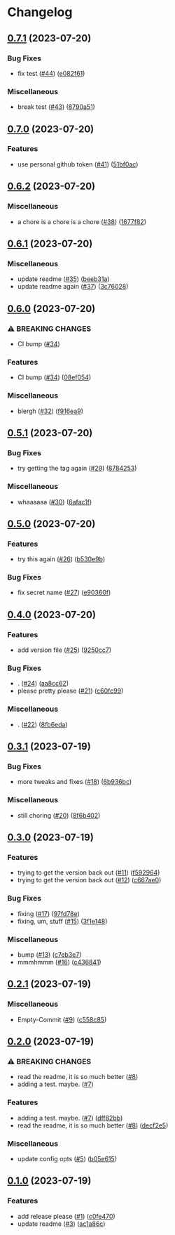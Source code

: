 # Changelog

## [0.7.1](https://github.com/pgautier404/helloworld/compare/v0.7.0...v0.7.1) (2023-07-20)


### Bug Fixes

* fix test ([#44](https://github.com/pgautier404/helloworld/issues/44)) ([e082f61](https://github.com/pgautier404/helloworld/commit/e082f61552e941fb1c24748314fa7ee376ed4f27))


### Miscellaneous

* break test ([#43](https://github.com/pgautier404/helloworld/issues/43)) ([8790a51](https://github.com/pgautier404/helloworld/commit/8790a5164958ceb0ac9d8311a8c8dc2f0d27dcf0))

## [0.7.0](https://github.com/pgautier404/helloworld/compare/v0.6.2...v0.7.0) (2023-07-20)


### Features

* use personal github token ([#41](https://github.com/pgautier404/helloworld/issues/41)) ([51bf0ac](https://github.com/pgautier404/helloworld/commit/51bf0aca5b457a9a3f32b04caccb32e88d86d891))

## [0.6.2](https://github.com/pgautier404/helloworld/compare/v0.6.1...v0.6.2) (2023-07-20)


### Miscellaneous

* a chore is a chore is a chore ([#38](https://github.com/pgautier404/helloworld/issues/38)) ([1677f82](https://github.com/pgautier404/helloworld/commit/1677f826c777c8de0db1d7236a1c516fe883aa5b))

## [0.6.1](https://github.com/pgautier404/helloworld/compare/v0.6.0...v0.6.1) (2023-07-20)


### Miscellaneous

* update readme ([#35](https://github.com/pgautier404/helloworld/issues/35)) ([beeb31a](https://github.com/pgautier404/helloworld/commit/beeb31adb4d4f63ffb6237bd7d2250cdf89307c1))
* update readme again ([#37](https://github.com/pgautier404/helloworld/issues/37)) ([3c76028](https://github.com/pgautier404/helloworld/commit/3c760283ad35018559355641410b818a6de36afd))

## [0.6.0](https://github.com/pgautier404/helloworld/compare/v0.5.1...v0.6.0) (2023-07-20)


### ⚠ BREAKING CHANGES

* CI bump ([#34](https://github.com/pgautier404/helloworld/issues/34))

### Features

* CI bump ([#34](https://github.com/pgautier404/helloworld/issues/34)) ([08ef054](https://github.com/pgautier404/helloworld/commit/08ef054f64923f56d6fbf862f174a56506c1a7c9))


### Miscellaneous

* blergh ([#32](https://github.com/pgautier404/helloworld/issues/32)) ([f916ea9](https://github.com/pgautier404/helloworld/commit/f916ea968929b17621cef4381759b436d267791b))

## [0.5.1](https://github.com/pgautier404/helloworld/compare/v0.5.0...v0.5.1) (2023-07-20)


### Bug Fixes

* try getting the tag again ([#29](https://github.com/pgautier404/helloworld/issues/29)) ([8784253](https://github.com/pgautier404/helloworld/commit/8784253e226f260ff311d0aaf59a42d46d590cc3))


### Miscellaneous

* whaaaaaa ([#30](https://github.com/pgautier404/helloworld/issues/30)) ([6afac1f](https://github.com/pgautier404/helloworld/commit/6afac1f7b9cc8d995ff898227c6c055a72c91bfc))

## [0.5.0](https://github.com/pgautier404/helloworld/compare/v0.4.0...v0.5.0) (2023-07-20)


### Features

* try this again ([#26](https://github.com/pgautier404/helloworld/issues/26)) ([b530e9b](https://github.com/pgautier404/helloworld/commit/b530e9b9c83aefb625679b692677e8ff834579c5))


### Bug Fixes

* fix secret name ([#27](https://github.com/pgautier404/helloworld/issues/27)) ([e90360f](https://github.com/pgautier404/helloworld/commit/e90360fca2e2eca2e29e8fb6c43eb5a788d88325))

## [0.4.0](https://github.com/pgautier404/helloworld/compare/v0.3.1...v0.4.0) (2023-07-20)


### Features

* add version file ([#25](https://github.com/pgautier404/helloworld/issues/25)) ([9250cc7](https://github.com/pgautier404/helloworld/commit/9250cc782a16cf88903d80115186dda462f13832))


### Bug Fixes

* . ([#24](https://github.com/pgautier404/helloworld/issues/24)) ([aa8cc62](https://github.com/pgautier404/helloworld/commit/aa8cc62718e9a818e114d9db4a81f3c6b770cbdf))
* please pretty please ([#21](https://github.com/pgautier404/helloworld/issues/21)) ([c60fc99](https://github.com/pgautier404/helloworld/commit/c60fc997b5769e3bcd81c0f6d9781ff04f309937))


### Miscellaneous

* . ([#22](https://github.com/pgautier404/helloworld/issues/22)) ([8fb6eda](https://github.com/pgautier404/helloworld/commit/8fb6edac5b92193dd37eac6b90bf4dca219e3a1f))

## [0.3.1](https://github.com/pgautier404/helloworld/compare/v0.3.0...v0.3.1) (2023-07-19)


### Bug Fixes

* more tweaks and fixes ([#18](https://github.com/pgautier404/helloworld/issues/18)) ([6b936bc](https://github.com/pgautier404/helloworld/commit/6b936bcaa364393a62a26cb9fbdf37134742e35b))


### Miscellaneous

* still choring ([#20](https://github.com/pgautier404/helloworld/issues/20)) ([8f6b402](https://github.com/pgautier404/helloworld/commit/8f6b40215ada90ff1cc79d90b83938942a5444d9))

## [0.3.0](https://github.com/pgautier404/helloworld/compare/v0.2.1...v0.3.0) (2023-07-19)


### Features

* trying to get the version back out ([#11](https://github.com/pgautier404/helloworld/issues/11)) ([f592964](https://github.com/pgautier404/helloworld/commit/f59296429ee2ae63a08dffe590681a52480cbe53))
* trying to get the version back out ([#12](https://github.com/pgautier404/helloworld/issues/12)) ([c667ae0](https://github.com/pgautier404/helloworld/commit/c667ae0fa78f7409ce4cce612033e299fc3b42d8))


### Bug Fixes

* fixing ([#17](https://github.com/pgautier404/helloworld/issues/17)) ([97fd78e](https://github.com/pgautier404/helloworld/commit/97fd78eae9b3fca02cb36915a4e53817a970406c))
* fixing, um, stuff ([#15](https://github.com/pgautier404/helloworld/issues/15)) ([3f1e148](https://github.com/pgautier404/helloworld/commit/3f1e1481bd0d9f3429c92735b732e240f75f0bd1))


### Miscellaneous

* bump ([#13](https://github.com/pgautier404/helloworld/issues/13)) ([c7eb3e7](https://github.com/pgautier404/helloworld/commit/c7eb3e77ef817441024ef80b87c31f13a63d866e))
* mmmhmmm ([#16](https://github.com/pgautier404/helloworld/issues/16)) ([c436841](https://github.com/pgautier404/helloworld/commit/c436841f9e4bf848ae0e380f488fd0314aa77fd6))

## [0.2.1](https://github.com/pgautier404/helloworld/compare/v0.2.0...v0.2.1) (2023-07-19)


### Miscellaneous

* Empty-Commit ([#9](https://github.com/pgautier404/helloworld/issues/9)) ([c558c85](https://github.com/pgautier404/helloworld/commit/c558c858519e92cbce37467ffcb5fcce8b0013b9))

## [0.2.0](https://github.com/pgautier404/helloworld/compare/v0.1.0...v0.2.0) (2023-07-19)


### ⚠ BREAKING CHANGES

* read the readme, it is so much better ([#8](https://github.com/pgautier404/helloworld/issues/8))
* adding a test. maybe. ([#7](https://github.com/pgautier404/helloworld/issues/7))

### Features

* adding a test. maybe. ([#7](https://github.com/pgautier404/helloworld/issues/7)) ([dff82bb](https://github.com/pgautier404/helloworld/commit/dff82bb3a0a8706a836d678f420a89ec5b875dde))
* read the readme, it is so much better ([#8](https://github.com/pgautier404/helloworld/issues/8)) ([decf2e5](https://github.com/pgautier404/helloworld/commit/decf2e50fa3449d3c809dbb4e2dae93a0930cae5))


### Miscellaneous

* update config opts ([#5](https://github.com/pgautier404/helloworld/issues/5)) ([b05e615](https://github.com/pgautier404/helloworld/commit/b05e6159188e7690e3dc58336f3e846d5a952158))

## [0.1.0](https://github.com/pgautier404/helloworld/compare/v0.0.1...v0.1.0) (2023-07-19)


### Features

* add release please ([#1](https://github.com/pgautier404/helloworld/issues/1)) ([c0fe470](https://github.com/pgautier404/helloworld/commit/c0fe470827d9ab0c2b041461a5c9b0e47f8607fa))
* update readme ([#3](https://github.com/pgautier404/helloworld/issues/3)) ([ac1a86c](https://github.com/pgautier404/helloworld/commit/ac1a86c8fd53cb31e70d317bdb957cb88a168921))

